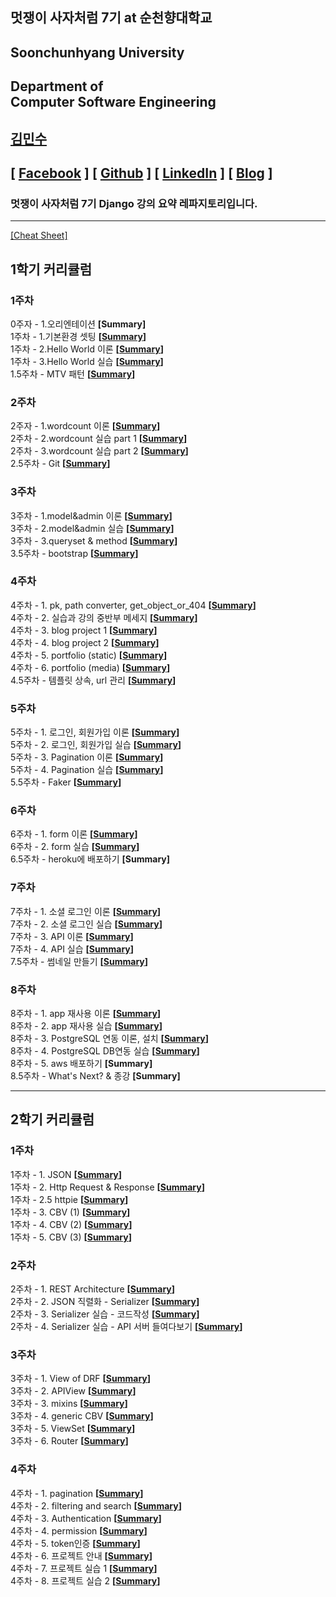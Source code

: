 ## 멋쟁이 사자처럼 7기 at 순천향대학교

## Soonchunhyang University

## Department of<br/> Computer Software Engineering

## [김민수](https://github.com/alstn2468)

## [ [Facebook](https://www.facebook.com/profile.php?id=100003769223078) ] [ [Github](https://github.com/alstn2468) ] [ [LinkedIn](https://www.linkedin.com/in/minsu-kim-336289160/) ] [ [Blog](https://alstn2468.github.io/) ]<br/>

### 멋쟁이 사자처럼 7기 **Django** 강의 요약 레파지토리입니다.<br/>

---

[[Cheat Sheet]](https://github.com/LikeLionSCH/LikeLion_Django_Study_Summary/blob/master/Summary/Cheat_Sheet.md)

## 1학기 커리큘럼

### 1주차

0주자 - 1.오리엔테이션 **[Summary]**<br/>
1주차 - 1.기본환경 셋팅 **[[Summary](https://github.com/LikeLionSCH/LikeLion_Django_Study_Summary/blob/master/Summary/1st_Week_1/1st_Week_1_1.md)]**<br/>
1주차 - 2.Hello World 이론 **[[Summary](https://github.com/LikeLionSCH/LikeLion_Django_Study_Summary/blob/master/Summary/1st_Week_1/1st_Week_1_2.md)]**<br/>
1주차 - 3.Hello World 실습 **[[Summary](https://github.com/LikeLionSCH/LikeLion_Django_Study_Summary/blob/master/Summary/1st_Week_1/1st_Week_1_3.md)]**<br/>
1.5주차 - MTV 패턴 **[[Summary](https://github.com/LikeLionSCH/LikeLion_Django_Study_Summary/blob/master/Summary/1st_Week_1/1st_Week_1_4.md)]**<br/>

### 2주차

2주자 - 1.wordcount 이론 **[[Summary](https://github.com/LikeLionSCH/LikeLion_Django_Study_Summary/blob/master/Summary/1st_Week_2/1st_Week_2_1.md)]**<br/>
2주차 - 2.wordcount 실습 part 1 **[[Summary](https://github.com/LikeLionSCH/LikeLion_Django_Study_Summary/blob/master/Summary/1st_Week_2/1st_Week_2_2.md)]**<br/>
2주차 - 3.wordcount 실습 part 2 **[[Summary](https://github.com/LikeLionSCH/LikeLion_Django_Study_Summary/blob/master/Summary/1st_Week_2/1st_Week_2_3.md)]**<br/>
2.5주차 - Git **[[Summary](https://github.com/LikeLionSCH/LikeLion_Django_Study_Summary/blob/master/Summary/1st_Week_2/1st_Week_2_4.md)]**<br/>

### 3주차

3주차 - 1.model&admin 이론 **[[Summary](https://github.com/LikeLionSCH/LikeLion_Django_Study_Summary/blob/master/Summary/1st_Week_3/1st_Week_3_1.md)]**<br/>
3주차 - 2.model&admin 실습 **[[Summary](https://github.com/LikeLionSCH/LikeLion_Django_Study_Summary/blob/master/Summary/1st_Week_3/1st_Week_3_2.md)]**<br/>
3주차 - 3.queryset & method **[[Summary](https://github.com/LikeLionSCH/LikeLion_Django_Study_Summary/blob/master/Summary/1st_Week_3/1st_Week_3_3.md)]**<br/>
3.5주차 - bootstrap **[[Summary](https://github.com/LikeLionSCH/LikeLion_Django_Study_Summary/blob/master/Summary/1st_Week_3/1st_Week_3_4.md)]**<br/>

### 4주차

4주차 - 1. pk, path converter, get_object_or_404 **[[Summary](https://github.com/LikeLionSCH/LikeLion_Django_Study_Summary/blob/master/Summary/1st_Week_4/1st_Week_4_1.md)]**<br/>
4주차 - 2. 실습과 강의 중반부 메세지 **[[Summary](https://github.com/LikeLionSCH/LikeLion_Django_Study_Summary/blob/master/Summary/1st_Week_4/1st_Week_4_2.md)]**<br/>
4주차 - 3. blog project 1 **[[Summary](https://github.com/LikeLionSCH/LikeLion_Django_Study_Summary/blob/master/Summary/1st_Week_4/1st_Week_4_3.md)]**<br/>
4주차 - 4. blog project 2 **[[Summary](https://github.com/LikeLionSCH/LikeLion_Django_Study_Summary/blob/master/Summary/1st_Week_4/1st_Week_4_4.md)]**<br/>
4주차 - 5. portfolio (static) **[[Summary](https://github.com/LikeLionSCH/LikeLion_Django_Study_Summary/blob/master/Summary/1st_Week_4/1st_Week_4_5.md)]**<br/>
4주차 - 6. portfolio (media) **[[Summary](https://github.com/LikeLionSCH/LikeLion_Django_Study_Summary/blob/master/Summary/1st_Week_4/1st_Week_4_6.md)]**<br/>
4.5주차 - 템플릿 상속, url 관리 **[[Summary](https://github.com/LikeLionSCH/LikeLion_Django_Study_Summary/blob/master/Summary/1st_Week_4/1st_Week_4_7.md)]**<br/>

### 5주차

5주차 - 1. 로그인, 회원가입 이론 **[[Summary](https://github.com/LikeLionSCH/LikeLion_Django_Study_Summary/blob/master/Summary/1st_Week_5/1st_Week_5_1.md)]**<br/>
5주차 - 2. 로그인, 회원가입 실습 **[[Summary](https://github.com/LikeLionSCH/LikeLion_Django_Study_Summary/blob/master/Summary/1st_Week_5/1st_Week_5_2.md)]**<br/>
5주차 - 3. Pagination 이론 **[[Summary](https://github.com/LikeLionSCH/LikeLion_Django_Study_Summary/blob/master/Summary/1st_Week_5/1st_Week_5_3.md)]**<br/>
5주차 - 4. Pagination 실습 **[[Summary](https://github.com/LikeLionSCH/LikeLion_Django_Study_Summary/blob/master/Summary/1st_Week_5/1st_Week_5_4.md)]**<br/>
5.5주차 - Faker **[[Summary](https://github.com/LikeLionSCH/LikeLion_Django_Study_Summary/blob/master/Summary/1st_Week_5/1st_Week_5_5.md)]**<br/>

### 6주차

6주차 - 1. form 이론 **[[Summary](https://github.com/LikeLionSCH/LikeLion_Django_Study_Summary/blob/master/Summary/1st_Week_6/1st_Week_6_1.md)]**<br/>
6주차 - 2. form 실습 **[[Summary](https://github.com/LikeLionSCH/LikeLion_Django_Study_Summary/blob/master/Summary/1st_Week_6/1st_Week_6_2.md)]**<br/>
6.5주차 - heroku에 배포하기 **[Summary]**<br/>

### 7주차

7주차 - 1. 소셜 로그인 이론 **[[Summary](https://github.com/LikeLionSCH/LikeLion_Django_Study_Summary/blob/master/Summary/1st_Week_7/1st_Week_7_1.md)]**<br/>
7주차 - 2. 소셜 로그인 실습 **[[Summary](https://github.com/LikeLionSCH/LikeLion_Django_Study_Summary/blob/master/Summary/1st_Week_7/1st_Week_7_2.md)]**<br/>
7주차 - 3. API 이론 **[[Summary](https://github.com/LikeLionSCH/LikeLion_Django_Study_Summary/blob/master/Summary/1st_Week_7/1st_Week_7_3.md)]**<br/>
7주차 - 4. API 실습 **[[Summary](https://github.com/LikeLionSCH/LikeLion_Django_Study_Summary/blob/master/Summary/1st_Week_7/1st_Week_7_4.md)]**<br/>
7.5주차 - 썸네일 만들기 **[[Summary](https://github.com/LikeLionSCH/LikeLion_Django_Study_Summary/blob/master/Summary/1st_Week_7/1st_Week_7_5.md)]**<br/>

### 8주차

8주차 - 1. app 재사용 이론 **[[Summary](https://github.com/LikeLionSCH/LikeLion_Django_Study_Summary/blob/master/Summary/1st_Week_8/1st_Week_8_1.md)]**<br/>
8주차 - 2. app 재사용 실습 **[[Summary](https://github.com/LikeLionSCH/LikeLion_Django_Study_Summary/blob/master/Summary/1st_Week_8/1st_Week_8_2.md)]**<br/>
8주차 - 3. PostgreSQL 연동 이론, 설치 **[[Summary](https://github.com/LikeLionSCH/LikeLion_Django_Study_Summary/blob/master/Summary/1st_Week_8/1st_Week_8_3.md)]**<br/>
8주차 - 4. PostgreSQL DB연동 실습 **[[Summary](https://github.com/LikeLionSCH/LikeLion_Django_Study_Summary/blob/master/Summary/1st_Week_8/1st_Week_8_4.md)]**<br/>
8주차 - 5. aws 배포하기 **[Summary]**<br/>
8.5주차 - What's Next? & 종강 **[Summary]**<br/>

---

## 2학기 커리큘럼

### 1주차

1주차 - 1. JSON **[[Summary](https://github.com/LikeLionSCH/LikeLion_Django_Study_Summary/blob/master/Summary/2nd_Week_1/2nd_Week_1_1.md)]**<br/>
1주차 - 2. Http Request & Response **[[Summary](https://github.com/LikeLionSCH/LikeLion_Django_Study_Summary/blob/master/Summary/2nd_Week_1/2nd_Week_1_2.md)]**<br/>
1주차 - 2.5 httpie **[[Summary](https://github.com/LikeLionSCH/LikeLion_Django_Study_Summary/blob/master/Summary/2nd_Week_1/2nd_Week_1_3.md)]**<br/>
1주차 - 3. CBV (1) **[[Summary](https://github.com/LikeLionSCH/LikeLion_Django_Study_Summary/blob/master/Summary/2nd_Week_1/2nd_Week_1_4.md)]**<br/>
1주차 - 4. CBV (2) **[[Summary](https://github.com/LikeLionSCH/LikeLion_Django_Study_Summary/blob/master/Summary/2nd_Week_1/2nd_Week_1_5.md)]**<br/>
1주차 - 5. CBV (3) **[[Summary](https://github.com/LikeLionSCH/LikeLion_Django_Study_Summary/blob/master/Summary/2nd_Week_1/2nd_Week_1_6.md)]**<br/>

### 2주차

2주차 - 1. REST Architecture **[[Summary](https://github.com/LikeLionSCH/LikeLion_Django_Study_Summary/blob/master/Summary/2nd_Week_2/2nd_Week_2_1.md)]**<br/>
2주차 - 2. JSON 직렬화 - Serializer **[[Summary](https://github.com/LikeLionSCH/LikeLion_Django_Study_Summary/blob/master/Summary/2nd_Week_2/2nd_Week_2_2.md)]**<br/>
2주차 - 3. Serializer 실습 - 코드작성 **[[Summary](https://github.com/LikeLionSCH/LikeLion_Django_Study_Summary/blob/master/Summary/2nd_Week_2/2nd_Week_2_3.md)]**<br/>
2주차 - 4. Serializer 실습 - API 서버 들여다보기 **[[Summary](https://github.com/LikeLionSCH/LikeLion_Django_Study_Summary/blob/master/Summary/2nd_Week_2/2nd_Week_2_4.md)]**<br/>

### 3주차

3주차 - 1. View of DRF **[[Summary](https://github.com/LikeLionSCH/LikeLion_Django_Study_Summary/blob/master/Summary/2nd_Week_3/2nd_Week_3_1.md)]**<br/>
3주차 - 2. APIView **[[Summary](https://github.com/LikeLionSCH/LikeLion_Django_Study_Summary/blob/master/Summary/2nd_Week_3/2nd_Week_3_2.md)]**<br/>
3주차 - 3. mixins **[[Summary](https://github.com/LikeLionSCH/LikeLion_Django_Study_Summary/blob/master/Summary/2nd_Week_3/2nd_Week_3_3.md)]**<br/>
3주차 - 4. generic CBV **[[Summary](https://github.com/LikeLionSCH/LikeLion_Django_Study_Summary/blob/master/Summary/2nd_Week_3/2nd_Week_3_4.md)]**<br/>
3주차 - 5. ViewSet **[[Summary](https://github.com/LikeLionSCH/LikeLion_Django_Study_Summary/blob/master/Summary/2nd_Week_3/2nd_Week_3_5.md)]**<br/>
3주차 - 6. Router **[[Summary](https://github.com/LikeLionSCH/LikeLion_Django_Study_Summary/blob/master/Summary/2nd_Week_3/2nd_Week_3_6.md)]**<br/>

### 4주차

4주차 - 1. pagination **[[Summary](https://github.com/LikeLionSCH/LikeLion_Django_Study_Summary/blob/master/Summary/2nd_Week_4/2nd_Week_4_1.md)]**<br/>
4주차 - 2. filtering and search **[[Summary](https://github.com/LikeLionSCH/LikeLion_Django_Study_Summary/blob/master/Summary/2nd_Week_4/2nd_Week_4_2.md)]**<br/>
4주차 - 3. Authentication **[[Summary](https://github.com/LikeLionSCH/LikeLion_Django_Study_Summary/blob/master/Summary/2nd_Week_4/2nd_Week_4_3.md)]**<br/>
4주차 - 4. permission **[[Summary](https://github.com/LikeLionSCH/LikeLion_Django_Study_Summary/blob/master/Summary/2nd_Week_4/2nd_Week_4_4.md)]**<br/>
4주차 - 5. token인증 **[[Summary](https://github.com/LikeLionSCH/LikeLion_Django_Study_Summary/blob/master/Summary/2nd_Week_4/2nd_Week_4_5.md)]**<br/>
4주차 - 6. 프로젝트 안내 **[[Summary](https://github.com/LikeLionSCH/LikeLion_Django_Study_Summary/blob/master/Summary/2nd_Week_4/2nd_Week_4_6.md)]**<br/>
4주차 - 7. 프로젝트 실습 1 **[[Summary](https://github.com/LikeLionSCH/LikeLion_Django_Study_Summary/blob/master/Summary/2nd_Week_4/2nd_Week_4_7.md)]**<br/>
4주차 - 8. 프로젝트 실습 2 **[[Summary](https://github.com/LikeLionSCH/LikeLion_Django_Study_Summary/blob/master/Summary/2nd_Week_4/2nd_Week_4_8.md)]**<br/>
